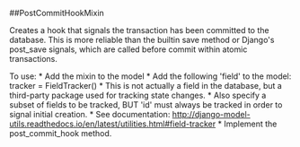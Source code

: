 ##PostCommitHookMixin

Creates a hook that signals the transaction has been committed to the database.  This is more reliable than the
builtin save method or Django's post_save signals, which are called before commit within atomic transactions.

To use:
    * Add the mixin to the model
    * Add the following 'field' to the model:
        tracker = FieldTracker()
            * This is not actually a field in the database, but a third-party package used for tracking state
            changes.
            * Also specify a subset of fields to be tracked, BUT 'id' must always be tracked in order to signal
            initial creation.
            * See documentation: http://django-model-utils.readthedocs.io/en/latest/utilities.html#field-tracker
    * Implement the post_commit_hook method.
